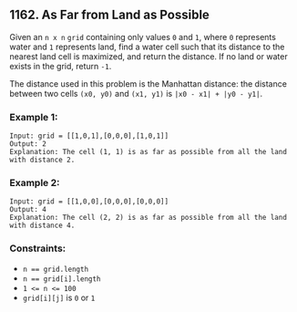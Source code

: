 ## 1162. As Far from Land as Possible

Given an ```n x n``` ```grid``` containing only values ```0``` and ```1```, where ```0``` represents water and ```1``` represents land, find a water cell such that its distance to the nearest land cell is maximized, and return the distance. If no land or water exists in the grid, return ```-1```.

The distance used in this problem is the Manhattan distance: the distance between two cells ```(x0, y0)``` and ```(x1, y1)``` is ```|x0 - x1| + |y0 - y1|```.

### Example 1:
```
Input: grid = [[1,0,1],[0,0,0],[1,0,1]]
Output: 2
Explanation: The cell (1, 1) is as far as possible from all the land with distance 2.
```
### Example 2:
```
Input: grid = [[1,0,0],[0,0,0],[0,0,0]]
Output: 4
Explanation: The cell (2, 2) is as far as possible from all the land with distance 4.
```

### Constraints:

* ```n == grid.length```
* ```n == grid[i].length```
* ```1 <= n <= 100```
* ```grid[i][j]``` is ```0``` or ```1```